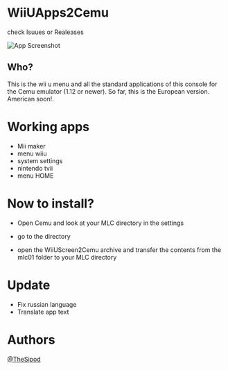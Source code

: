 # WiiUApps2Cemu

check Isuues or Realeases

![App Screenshot](https://cdn.discordapp.com/attachments/1005861052510117948/1006219353949225031/kindpng_1648417.png)


## Who?

This is the wii u menu and all the standard applications of this console for the Cemu emulator (1.12 or newer). So far, this is the European version. American soon!.

# Working apps
- Mii maker
- menu wiiu
- system settings
- nintendo tvii
- menu HOME

# Now to install?
- Open Cemu and look at your MLC directory in the settings

- go to the directory

- open the WiiUScreen2Cemu archive and transfer the contents from the mlc01 folder to your MLC directory

# Update

- Fix russian language
- Translate app text

# Authors

[@TheSipod](https://github.com/TheSipod)

